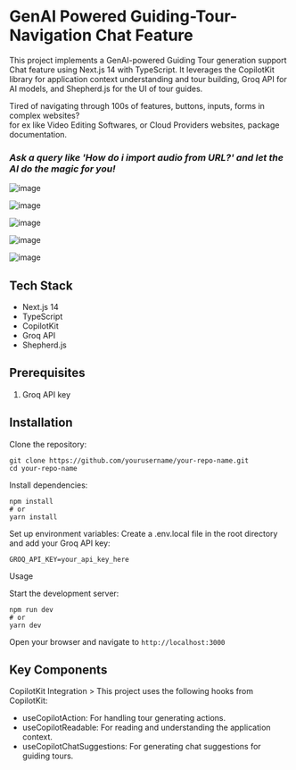 # GenAI Powered Guiding-Tour-Navigation Chat Feature
This project implements a GenAI-powered Guiding Tour generation support Chat feature using Next.js 14 with TypeScript. It leverages the CopilotKit library for application context understanding and tour building, Groq API for AI models, and Shepherd.js for the UI of tour guides.

Tired of navigating through 100s of features, buttons, inputs, forms in complex websites?    
for ex like Video Editing Softwares, or Cloud Providers websites, package documentation.  
### *Ask a query like 'How do i import audio from URL?' and let the AI do the magic for you!*

![image](https://github.com/user-attachments/assets/f4f01b20-5dcd-47c0-8c94-e57d60f8f279)

![image](https://github.com/user-attachments/assets/aa902347-5fa5-45e1-99e5-dbc24448573e)

![image](https://github.com/user-attachments/assets/6a48d730-1d8f-4857-9dc9-51a544ad5893)

![image](https://github.com/user-attachments/assets/23004ab5-c190-4316-87e7-5bde2ada87f5)

![image](https://github.com/user-attachments/assets/611c8362-9865-4f04-a05a-0693046c97d9)

## Tech Stack

- Next.js 14
- TypeScript
- CopilotKit
- Groq API
- Shepherd.js

## Prerequisites

1. Groq API key

## Installation

Clone the repository:
```
git clone https://github.com/yourusername/your-repo-name.git
cd your-repo-name
```

Install dependencies:
```
npm install
# or
yarn install
```

Set up environment variables:
Create a .env.local file in the root directory and add your Groq API key:
```
GROQ_API_KEY=your_api_key_here
```

Usage

Start the development server:
```
npm run dev
# or
yarn dev
```

Open your browser and navigate to ```http://localhost:3000```

## Key Components
CopilotKit Integration > This project uses the following hooks from CopilotKit:

- useCopilotAction: For handling tour generating actions.
- useCopilotReadable: For reading and understanding the application context.
- useCopilotChatSuggestions: For generating chat suggestions for guiding tours.
